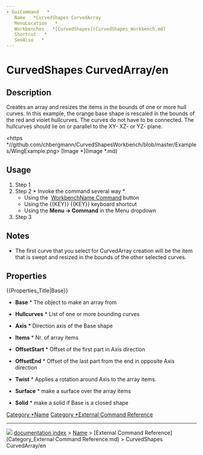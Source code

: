 ```yaml
---
- GuiCommand   *
   Name   *CurvedShapes CurvedArray
   MenuLocation   *
   Workbenches   *[CurvedShapes](CurvedShapes_Workbench.md)
   Shortcut   *
   SeeAlso   *
---
```


# CurvedShapes CurvedArray/en

## Description

Creates an array and resizes the items in the bounds of one or more hull curves. In this example, the orange base shape is rescaled in the bounds of the red and violet hullcurves. The curves do not have to be connected. The hullcurves should lie on or parallel to the XY- XZ- or YZ- plane.

<https   *//github.com/chbergmann/CurvedShapesWorkbench/blob/master/Examples/WingExample.png> [Image   *](Image   *.md)

## Usage

1.  Step 1
2.  Step 2   * Invoke the command several way   *
    -   Using the <img alt="" src=images/WorkbenchName_Command.svg  style="width   *24px;"> [ WorkbenchName Command](WorkbenchName_Command.md) button
    -   Using the {{KEY}} {{KEY}} keyboard shortcut
    -   Using the **Menu → Command** in the Menu dropdown
3.  Step 3

## Notes

-   The first curve that you select for CurvedArray creation will be the item that is swept and resized in the bounds of the other selected curves.

## Properties


{{Properties_Title|Base}}

-    **Base**   * The object to make an array from

-    **Hullcurves**   * List of one or more bounding curves

-    **Axis**   * Direction axis of the Base shape

-    **Items**   * Nr. of array items

-    **OffsetStart**   * Offset of the first part in Axis direction

-    **OffsetEnd**   * Offset of the last part from the end in opposite Axis direction

-    **Twist**   * Applies a rotation around Axis to the array items.

-    **Surface**   * make a surface over the array items

-    **Solid**   * make a solid if Base is a closed shape







[Category   *Name](Category_Name.md) [Category   *External Command Reference](Category_External_Command_Reference.md)



---
![](images/Right_arrow.png) [documentation index](../README.md) > [Name](Category_Name.md) > [External Command Reference](Category_External Command Reference.md) > CurvedShapes CurvedArray/en
